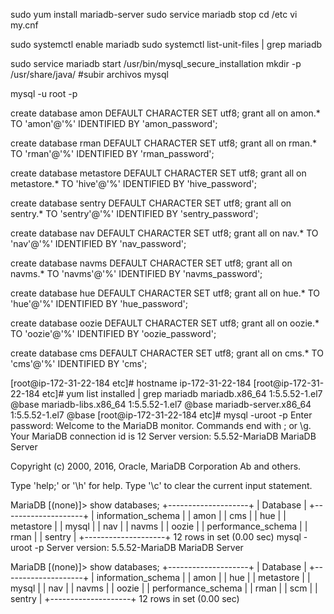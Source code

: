 
sudo yum install mariadb-server
sudo service mariadb stop
cd /etc
vi my.cnf

sudo systemctl enable mariadb 
sudo systemctl list-unit-files | grep mariadb

sudo service mariadb start
/usr/bin/mysql_secure_installation
mkdir -p /usr/share/java/
#subir archivos mysql

mysql -u root -p

create database amon DEFAULT CHARACTER SET utf8;
grant all on amon.* TO 'amon'@'%' IDENTIFIED BY 'amon_password';

create database rman DEFAULT CHARACTER SET utf8;
grant all on rman.* TO 'rman'@'%' IDENTIFIED BY 'rman_password';

create database metastore DEFAULT CHARACTER SET utf8;
grant all on metastore.* TO 'hive'@'%' IDENTIFIED BY 'hive_password';

create database sentry DEFAULT CHARACTER SET utf8;
grant all on sentry.* TO 'sentry'@'%' IDENTIFIED BY 'sentry_password';

create database nav DEFAULT CHARACTER SET utf8;
grant all on nav.* TO 'nav'@'%' IDENTIFIED BY 'nav_password';

create database navms DEFAULT CHARACTER SET utf8;
grant all on navms.* TO 'navms'@'%' IDENTIFIED BY 'navms_password';

create database hue DEFAULT CHARACTER SET utf8;
grant all on hue.* TO 'hue'@'%' IDENTIFIED BY 'hue_password';

create database oozie DEFAULT CHARACTER SET utf8;
grant all on oozie.* TO 'oozie'@'%' IDENTIFIED BY 'oozie_password';

create database cms DEFAULT CHARACTER SET utf8;
grant all on cms.* TO 'cms'@'%' IDENTIFIED BY 'cms';

[root@ip-172-31-22-184 etc]# hostname
ip-172-31-22-184
[root@ip-172-31-22-184 etc]# yum list installed | grep mariadb
mariadb.x86_64                  1:5.5.52-1.el7                 @base
mariadb-libs.x86_64             1:5.5.52-1.el7                 @base
mariadb-server.x86_64           1:5.5.52-1.el7                 @base
[root@ip-172-31-22-184 etc]# mysql -uroot -p
Enter password:
Welcome to the MariaDB monitor.  Commands end with ; or \g.
Your MariaDB connection id is 12
Server version: 5.5.52-MariaDB MariaDB Server

Copyright (c) 2000, 2016, Oracle, MariaDB Corporation Ab and others.

Type 'help;' or '\h' for help. Type '\c' to clear the current input statement.

MariaDB [(none)]> show databases;
+--------------------+
| Database           |
+--------------------+
| information_schema |
| amon               |
| cms                |
| hue                |
| metastore          |
| mysql              |
| nav                |
| navms              |
| oozie              |
| performance_schema |
| rman               |
| sentry             |
+--------------------+
12 rows in set (0.00 sec)
 mysql -uroot -p Server version: 5.5.52-MariaDB MariaDB Server

MariaDB [(none)]> show databases; +--------------------+ | Database | +--------------------+ | information_schema | | amon | | hue | | metastore | | mysql | | nav | | navms | | oozie | | performance_schema | | rman | | scm | | sentry | +--------------------+ 12 rows in set (0.00 sec)
